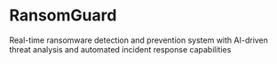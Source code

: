 # RansomGuard
Real-time ransomware detection and prevention system with AI-driven threat analysis and automated incident response capabilities
